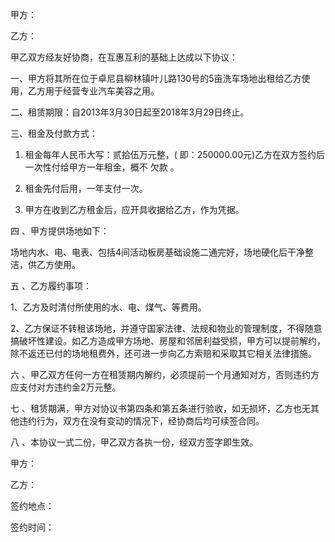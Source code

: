
 


甲方：


乙方：


甲乙双方经友好协商，在互惠互利的基础上达成以下协议：


一、甲方将其所在位于卓尼县柳林镇叶儿路130号的5亩洗车场地出租给乙方使用，乙方用于经营专业汽车美容之用。


二、租赁期限：自2013年3月30日起至2018年3月29日终止。


三、租金及付款方式：


1. 租金每年人民币大写：贰拾伍万元整，( 即：250000.00元)乙方在双方签约后一次性付给甲方一年租金，概不
欠款
。


2. 租金先付后用，一年支付一次。


3. 甲方在收到乙方租金后，应开具收据给乙方，作为凭据。


四 、甲方提供场地如下：


场地内水、电、电表、包括4间活动板房基础设施二通完好，场地硬化后干净整洁，供乙方使用。


五 、乙方履约事项：


1、乙方及时清付所使用的水、电、煤气、等费用。


2、乙方保证不转租该场地，并遵守国家法律、法规和物业的管理制度，不得随意搞破坏性建设。如乙方造成甲方场地、房屋和邻居利益受损，甲方可以提前解约，除不返还已付的场地租费外，还可进一步向乙方索赔和采取其它相关法律措施。


六 、甲乙双方任何一方在租赁期内解约，必须提前一个月通知对方，否则违约方应支付对方违约金2万元整。


七 、租赁期满，甲方对协议书第四条和第五条进行验收，如无损坏，乙方也无其他违约行为，双方在没有变动的情况下，经协商后均可续签合同。


八 、本协议一式二份，甲乙双方各执一份，经双方签字即生效。


甲方：


乙方：


签约地点：


签约时间：
 


 

 
 
 
 
 
  


  
 

  


  


  
 
 
 
 

